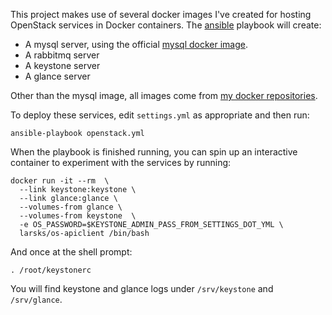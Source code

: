 This project makes use of several docker images I've created for
hosting OpenStack services in Docker containers.  The [ansible][]
playbook will create:

[ansible]: http://www.ansible.com/

- A mysql server, using the official [mysql docker image][].
- A rabbitmq server
- A keystone server
- A glance server

[mysql docker image]: https://registry.hub.docker.com/_/mysql/

Other than the mysql image, all images come from [my docker
repositories][].

[my docker repositories]: https://hub.docker.com/u/larsks/

To deploy these services, edit `settings.yml` as appropriate and then
run:

    ansible-playbook openstack.yml

When the playbook is finished running, you can spin up an interactive
container to experiment with the services by running:

    docker run -it --rm  \
      --link keystone:keystone \
      --link glance:glance \
      --volumes-from glance \
      --volumes-from keystone  \
      -e OS_PASSWORD=$KEYSTONE_ADMIN_PASS_FROM_SETTINGS_DOT_YML \
      larsks/os-apiclient /bin/bash

And once at the shell prompt:

    . /root/keystonerc

You will find keystone and glance logs under `/srv/keystone` and
`/srv/glance`.


